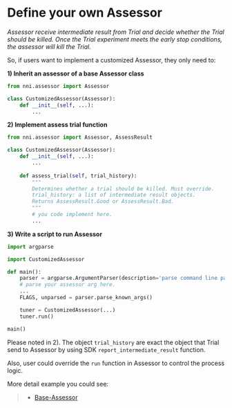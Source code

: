 # Define your own Assessor

*Assessor receive intermediate result from Trial and decide whether the Trial should be killed. Once the Trial experiment meets the early stop conditions, the assessor will kill the Trial.*

So, if users want to implement a customized Assessor, they only need to:


**1) Inherit an assessor of a base Assessor class**
```python
from nni.assessor import Assessor

class CustomizedAssessor(Assessor):
    def __init__(self, ...):
        ...
```

**2) Implement assess trial function**
```python
from nni.assessor import Assessor, AssessResult

class CustomizedAssessor(Assessor):
    def __init__(self, ...):
        ...
    
    def assess_trial(self, trial_history):
        """
        Determines whether a trial should be killed. Must override.
        trial_history: a list of intermediate result objects.
        Returns AssessResult.Good or AssessResult.Bad.
        """
        # you code implement here.
        ...
```
**3) Write a script to run Assessor**
```python
import argparse

import CustomizedAssessor

def main():
    parser = argparse.ArgumentParser(description='parse command line parameters.')
    # parse your assessor arg here.
    ...
    FLAGS, unparsed = parser.parse_known_args()

    tuner = CustomizedAssessor(...)
    tuner.run()

main()
```

Please noted in 2). The object `trial_history` are exact the object that Trial send to Assessor by using SDK `report_intermediate_result` function.

Also, user could override the `run` function in Assessor to control the process logic.

More detail example you could see:
> * [Base-Assessor](https://msrasrg.visualstudio.com/NeuralNetworkIntelligenceOpenSource/_git/Default?_a=contents&path=%2Fsrc%2Fsdk%2Fpynni%2Fnni%2Fassessor.py&version=GBadd_readme)
